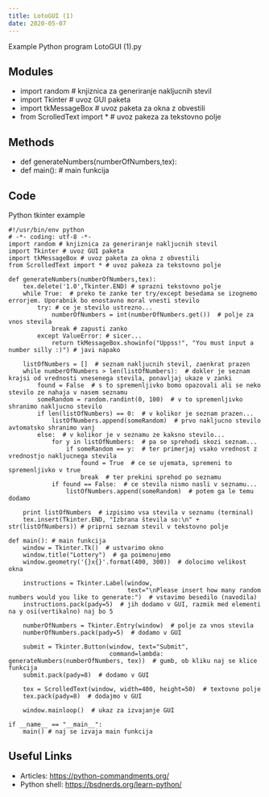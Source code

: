 ```yaml
---
title: LotoGUI (1)
date: 2020-05-07
---
```

Example Python program LotoGUI (1).py

## Modules

* import random # knjiznica za generiranje nakljucnih stevil
* import Tkinter # uvoz GUI paketa
* import tkMessageBox # uvoz paketa za okna z obvestili
* from ScrolledText import * # uvoz pakeza za tekstovno polje

## Methods

* def generateNumbers(numberOfNumbers,tex):
* def main(): # main funkcija

## Code

Python tkinter example

    #!/usr/bin/env python
    # -*- coding: utf-8 -*-
    import random # knjiznica za generiranje nakljucnih stevil
    import Tkinter # uvoz GUI paketa
    import tkMessageBox # uvoz paketa za okna z obvestili
    from ScrolledText import * # uvoz pakeza za tekstovno polje
    
    def generateNumbers(numberOfNumbers,tex):
        tex.delete('1.0',Tkinter.END) # sprazni tekstovno polje
        while True:  # preko te zanke ter try/except besedama se izognemo errorjem. Uporabnik bo enostavno moral vnesti stevilo
            try: # ce je stevilo ustrezno...
                numberOfNumbers = int(numberOfNumbers.get())  # polje za vnos stevila
                break # zapusti zanko
            except ValueError: # sicer...
                return tkMessageBox.showinfo("Uppss!", "You must input a number silly :)") # javi napako
    
        listOfNumbers = []  # seznam nakljucnih stevil, zaenkrat prazen
        while numberOfNumbers > len(listOfNumbers):  # dokler je seznam krajsi od vrednosti vnesenega stevila, ponavljaj ukaze v zanki
            found = False  # s to spremenljivko bomo opazovali ali se neko stevilo ze nahaja v nasem seznamu
            someRandom = random.randint(0, 100)  # v to spremenljivko shranimo nakljucno stevilo
            if len(listOfNumbers) == 0:  # v kolikor je seznam prazen...
                listOfNumbers.append(someRandom)  # prvo nakljucno stevilo avtomatsko shranimo vanj
            else:  # v kolikor je v seznamu ze kaksno stevilo...
                for y in listOfNumbers:  # pa se sprehodi skozi seznam...
                    if someRandom == y:  # ter primerjaj vsako vrednost z vrednostjo nakljucnega stevila
                        found = True  # ce se ujemata, spremeni to spremenljivko v true
                        break  # ter prekini sprehod po seznamu
                if found == False:  # ce stevila nismo nasli v seznamu...
                    listOfNumbers.append(someRandom)  # potem ga le temu dodamo
    
        print listOfNumbers  # izpisimo vsa stevila v seznamu (terminal)
        tex.insert(Tkinter.END, "Izbrana števila so:\n" + str(listOfNumbers)) # priprni seznam stevil v tekstovno polje
    
    def main(): # main funkcija
        window = Tkinter.Tk()  # ustvarimo okno
        window.title("Lottery")  # ga poimenujemo
        window.geometry('{}x{}'.format(400, 300))  # dolocimo velikost okna
    
        instructions = Tkinter.Label(window,
                                     text="\nPlease insert how many random numbers would you like to generate:")  # vstavimo besedilo (navodila)
        instructions.pack(pady=5)  # jih dodamo v GUI, razmik med elementi na y osi(vertikalno) naj bo 5
    
        numberOfNumbers = Tkinter.Entry(window)  # polje za vnos stevila
        numberOfNumbers.pack(pady=5)  # dodamo v GUI
    
        submit = Tkinter.Button(window, text="Submit",
                                command=lambda: generateNumbers(numberOfNumbers, tex))  # gumb, ob kliku naj se klice funkcija
        submit.pack(pady=8)  # dodamo v GUI
    
        tex = ScrolledText(window, width=400, height=50)  # textovno polje
        tex.pack(pady=8)  # dodajmo v GUI
    
        window.mainloop()  # ukaz za izvajanje GUI
    
    if __name__ == "__main__":
        main() # naj se izvaja main funkcija

## Useful Links

- Articles: https://python-commandments.org/
- Python shell: https://bsdnerds.org/learn-python/
